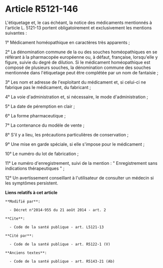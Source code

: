 # Article R5121-146

L'étiquetage et, le cas échéant, la notice des médicaments mentionnés à l'article L. 5121-13 portent obligatoirement et
exclusivement les mentions suivantes : 

1° Médicament homéopathique en caractères très apparents ; 

2° La dénomination commune de la ou des souches homéopathiques en se référant à la pharmacopée européenne ou, à défaut,
française, lorsqu'elle y figure, suivie du degré de dilution. Si le médicament homéopathique est composé de plusieurs
souches, la dénomination commune des souches mentionnée dans l'étiquetage peut être complétée par un nom de fantaisie ; 

3° Les nom et adresse de l'exploitant du médicament et, si celui-ci ne fabrique pas le médicament, du fabricant ; 

4° La voie d'administration et, si nécessaire, le mode d'administration ; 

5° La date de péremption en clair ; 

6° La forme pharmaceutique ; 

7° La contenance du modèle de vente ; 

8° S'il y a lieu, les précautions particulières de conservation ; 

9° Une mise en garde spéciale, si elle s'impose pour le médicament ; 

10° Le numéro du lot de fabrication ; 

11° Le numéro d'enregistrement, suivi de la mention : " Enregistrement sans indications thérapeutiques " ; 

12° Un avertissement conseillant à l'utilisateur de consulter un médecin si les symptômes persistent.

**Liens relatifs à cet article**

	**Modifié par**:

	  - Décret n°2014-955 du 21 août 2014 - art. 2

	**Cite**:

	  - Code de la santé publique - art. L5121-13

	**Cité par**:

	  - Code de la santé publique - art. R5122-1 (V)

	**Anciens textes**:

	  - Code de la santé publique - art. R5143-21 (Ab)
